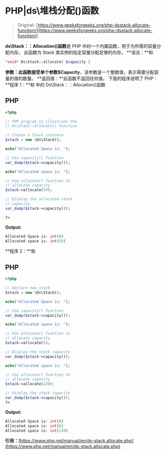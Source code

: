 # PHP|ds\堆栈分配()函数

> Original: [https://www.geeksforgeeks.org/php-dsstack-allocate-function/](https://www.geeksforgeeks.org/php-dsstack-allocate-function/)

**ds\Stack：：Allocation()函数**是 PHP 中的一个内置函数，用于为所需的容量分配内存。 此函数为 Stack 类实例的给定容量分配足够的内存。
**语法：**和

```php
*void* Ds\Stack::allocate( $capacity )
```

**参数：**此函数接受单个参数**$Capacity**，该参数是一个整数值，表示需要分配容量的值的数量。
**返回值：**此函数不返回任何值。
下面的程序说明了 PHP：
**程序 1：**和
中的 Ds\Stack：：Allocation()函数

## PHP

```php
<?php

// PHP program to illustrate the
// Ds\Stack::allocate() function

// Create a Stack instance
$stack = new \Ds\Stack();

echo("Allocated Space is: ");

// Use capacity() function
var_dump($stack->capacity());

echo("Allocated space is: ");

// Use allocate() function to 
// allocate capacity
$stack->allocate(50);

// Display the allocated stack
// capacity
var_dump($stack->capacity());

?>
```

**Output:** 

```php
Allocated Space is: int(8)
Allocated space is: int(50)
```

**程序 2：**和

## PHP

```php
<?php

// Declare new stack
$stack = new \Ds\Stack();

echo("Allocated Space is: ");

// Use capacity() function
var_dump($stack->capacity());

echo("Allocated space is: ");

// Use allocate() function to
// allocate capacity
$stack->allocate(5);

// Display the stack capacity
var_dump($stack->capacity());

echo("Allocated space is: ");

// Use allocate() function to
// allocate capacity
$stack->allocate(120);

// Display the stack capacity
var_dump($stack->capacity());
?>
```

**Output:** 

```php
Allocated Space is: int(8)
Allocated space is: int(8)
Allocated space is: int(120)
```

**引用：**[https://www.php.net/manual/en/ds-stack.allocate.php](https://www.php.net/manual/en/ds-stack.allocate.php)
